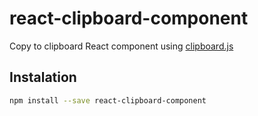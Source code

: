 # react-clipboard-component

Copy to clipboard React component using [clipboard.js](https://npm.im/clipboard)

## Instalation
```sh
npm install --save react-clipboard-component
